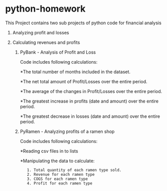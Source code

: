 # python-homework
This Project contains two sub projects of python code for financial analysis
1. Analyzing profit and losses
2. Calculating revenues and profits

    1. PyBank - Analysis of Profit and Loss

       Code includes following calculations:

          *The total number of months included in the dataset.

          *The net total amount of Profit/Losses over the entire period.

          *The average of the changes in Profit/Losses over the entire period.

          *The greatest increase in profits (date and amount) over the entire period.

          *The greatest decrease in losses (date and amount) over the entire period.


    2. PyRamen - Analyzing profits of a ramen shop

        Code includes following calculations:

          *Reading csv files in to lists

          *Manipulating the data to calculate:

              1. Total quantity of each ramen type sold.    
              2. Revenue for each ramen type
              3. COGS for each ramen type
              4. Profit for each ramen type
